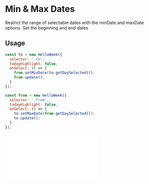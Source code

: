 # Min & Max Dates

Restrict the range of selectable dates with the minDate and maxDate options. Set the beginning and end dates

## Usage

```js
const to = new HelloWeek({
  selector: '.to',
  todayHighlight: false,
  onSelect: () => {
    from.setMinDate(to.getDaySelected());
    from.update();
  }
});

const from = new HelloWeek({
  selector: '.from',
  todayHighlight: false,
  onSelect: () => {
    to.setMaxDate(from.getDaySelected());
    to.update();
  }
});
```

<iframe
    src="docs/v3/demos/min-max.html"
    frameborder="no"
    allowfullscreen="allowfullscreen">
</iframe>
